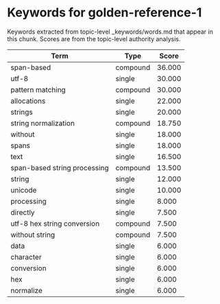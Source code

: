 # Keywords for golden-reference-1

Keywords extracted from topic-level _keywords/words.md that appear in this chunk.
Scores are from the topic-level authority analysis.

| Term | Type | Score |
|------|------|-------|
| span-based | compound | 36.000 |
| utf-8 | single | 30.000 |
| pattern matching | compound | 30.000 |
| allocations | single | 22.000 |
| strings | single | 20.000 |
| string normalization | compound | 18.750 |
| without | single | 18.000 |
| spans | single | 18.000 |
| text | single | 16.500 |
| span-based string processing | compound | 13.500 |
| string | single | 12.000 |
| unicode | single | 10.000 |
| processing | single | 8.000 |
| directly | single | 7.500 |
| utf-8 hex string conversion | compound | 7.500 |
| without string | compound | 7.500 |
| data | single | 6.000 |
| character | single | 6.000 |
| conversion | single | 6.000 |
| hex | single | 6.000 |
| normalize | single | 6.000 |
